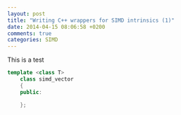 ```yaml
---
layout: post
title: "Writing C++ wrappers for SIMD intrinsics (1)"
date: 2014-04-15 08:06:58 +0200
comments: true
categories: SIMD
---
```


This is a test

``` cpp
template <class T>
	class simd_vector
	{
	public:

	};
```

